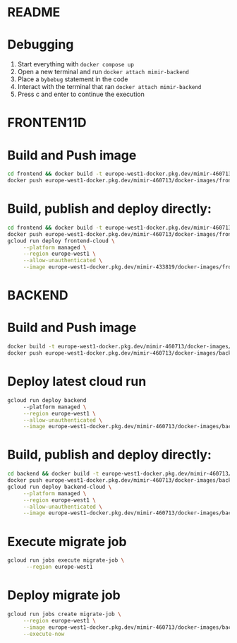 # README

# Debugging

1. Start everything with `docker compose up`
2. Open a new terminal and run `docker attach mimir-backend`
3. Place a `bybebug` statement in the code
4. Interact with the terminal that ran `docker attach mimir-backend`
5. Press c and enter to continue the execution


# FRONTEN11D
# Build and Push image
````bash
cd frontend && docker build -t europe-west1-docker.pkg.dev/mimir-460713/docker-images/frontend . &&
docker push europe-west1-docker.pkg.dev/mimir-460713/docker-images/frontend
````

# Build, publish and deploy directly: 
````bash
cd frontend && docker build -t europe-west1-docker.pkg.dev/mimir-460713/docker-images/frontend . &&
docker push europe-west1-docker.pkg.dev/mimir-460713/docker-images/frontend &&
gcloud run deploy frontend-cloud \
     --platform managed \
     --region europe-west1 \
     --allow-unauthenticated \
     --image europe-west1-docker.pkg.dev/mimir-433819/docker-images/frontend:latest  
````





# BACKEND
# Build and Push image
````bash
docker build -t europe-west1-docker.pkg.dev/mimir-460713/docker-images/backend . && 
docker push europe-west1-docker.pkg.dev/mimir-460713/docker-images/backend
````

# Deploy latest cloud run
````bash
gcloud run deploy backend 
     --platform managed \
     --region europe-west1 \
     --allow-unauthenticated \
     --image europe-west1-docker.pkg.dev/mimir-460713/docker-images/backend:latest  
````

# Build, publish and deploy directly: 
````bash
cd backend && docker build -t europe-west1-docker.pkg.dev/mimir-460713/docker-images/backend . && 
docker push europe-west1-docker.pkg.dev/mimir-460713/docker-images/backend &&
gcloud run deploy backend-cloud \
     --platform managed \
     --region europe-west1 \
     --allow-unauthenticated \
     --image europe-west1-docker.pkg.dev/mimir-460713/docker-images/backend:latest  
````

# Execute migrate job
````bash
gcloud run jobs execute migrate-job \
      --region europe-west1
````

# Deploy migrate job 
````bash
gcloud run jobs create migrate-job \
     --region europe-west1 \
     --image europe-west1-docker.pkg.dev/mimir-460713/docker-images/backend:latest \
     --execute-now
````
